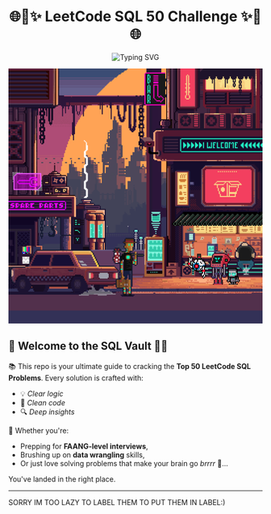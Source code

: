 <h1 align="center">
  🌐💾✨ LeetCode SQL 50 Challenge ✨💾🌐  
</h1>

<p align="center">
  <img src="https://readme-typing-svg.herokuapp.com?font=Fira+Code&size=26&pause=1000&color=36BCF7&center=true&vCenter=true&width=700&lines=🚀+Mastering+SQL+1+Query+at+a+Time!;👨‍💻+50+Top+LeetCode+Problems+Solved!;💡+Clean+Code+%7C+Sharp+Logic+%7C+Fun!" alt="Typing SVG" />
</p>

<p align="center">
  <img src="the_big_city.gif" alt="Pixel City Data Flow" />
</p>

## 🌟 Welcome to the SQL Vault 🧠🔐

📚 This repo is your ultimate guide to cracking the **Top 50 LeetCode SQL Problems**. Every solution is crafted with:
- 💡 *Clear logic*
- 🧼 *Clean code*
- 🔍 *Deep insights*

🧪 Whether you're:
- Prepping for **FAANG-level interviews**,
- Brushing up on **data wrangling** skills,
- Or just love solving problems that make your brain go *brrrr* 🧊...

You've landed in the right place.

---
SORRY IM TOO LAZY TO LABEL THEM TO PUT THEM IN LABEL:)
